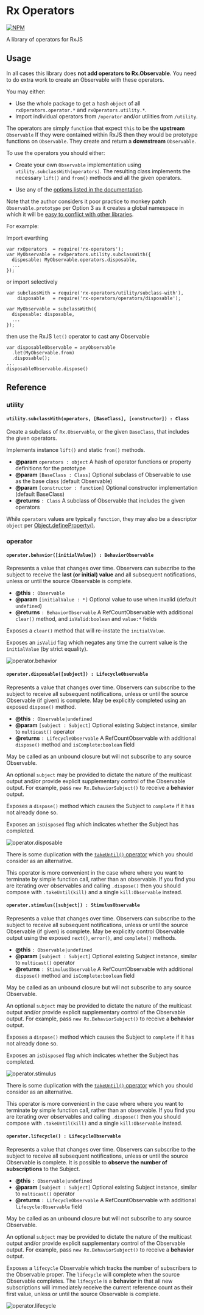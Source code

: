 # Rx Operators

[![NPM](https://nodei.co/npm/rx-operators.png)](http://github.com/bholloway/rx-operators)

A library of operators for RxJS

## Usage

In all cases this library does **not add operators to Rx.Observable**. You need to do extra work to create an Observable with these operators.

You may either:
 * Use the whole package to get a hash `object` of all `rxOperators.operator.*` and `rxOperators.utility.*`.
 * Import individual operators from `/operator` and/or utilities from `/utility`.

The operators are simply `function` that expect `this` to be the **upstream** `Observable` If they were contained within RxJS then they would be prototype functions on `Observable`. They create and return a **downstream** `Observable`.

To use the operators you should either:

 * Create your own `Observable` implementation using `utility.subclassWith(operators)`.  The resulting class implements the necessary `lift()` and `from()` methods and all the given operators.

 * Use any of the [options listed in the documentation](https://github.com/ReactiveX/RxJS/blob/master/doc/operator-creation.md#adding-the-operator-to-observable).

Note that the author considers it poor practice to monkey patch `Observable.prototype` per Option 3 as it creates a global namespace in which it will be [easy to conflict with other libraries](https://github.com/ReactiveX/RxJS/issues/1207#issue-127133307).

For example:

Import everthing
```
var rxOperators  = require('rx-operators');
var MyObservable = rxOperators.utility.subclassWith({
  disposable: MyObservable.operators.disposable,
  ...
});
```

or import selectively
```
var subclassWith = require('rx-operators/utility/subclass-with'),
    disposable   = require('rx-operators/operators/disposable');
	
var MyObservable = subclassWith({
  disposable: disposable,
  ...
});
```

then use the RxJS `let()` operator to cast any Observable
```
var disposableObservable = anyObservable
  .let(MyObservable.from)
  .disposable();
...
disposableObservable.dispose()
```

## Reference

### utility

#### `utility.subclassWith(operators, [BaseClass], [constructor]) : Class`

Create a subclass of `Rx.Observable`, or the given `BaseClass`, that includes the given operators.

Implements instance `lift()` and static `from()` methods.

* **@param** `operators : object` A hash of operator functions or property definitions for the prototype
* **@param** `[BaseClass : Class]` Optional subclass of Observable to use as the base class (default Observable)
* **@param** `[constructor : function]` Optional constructor implementation (default BaseClass)
* **@returns** `: Class` A subclass of Observable that includes the given operators

While `operators` values are typically `function`, they may also be a descriptor `object` per [Object.defineProperty()](https://developer.mozilla.org/en/docs/Web/JavaScript/Reference/Global_Objects/Object/defineProperty).

### operator

#### `operator.behavior([initialValue]) : BehaviorObservable`

Represents a value that changes over time. Observers can subscribe to the subject to receive the **last (or initial) value** and all subsequent notifications, unless or until the source Observable is complete.

* **@this** `: Observable`
* **@param** `[initialValue : *]` Optional value to use when invalid (default `undefined`)
* **@returns** `: BehaviorObservable` A RefCountObservable with additional `clear()` method, and `isValid:boolean` and `value:*` fields

Exposes a `clear()` method that will re-instate the `initialValue`.

Exposes an `isValid` flag which negates any time the current value is the `initialValue` (by strict equality).

![operator.behavior](operator/behavior.png)

#### `operator.disposable([subject]) : LifecycleObservable`

Represents a value that changes over time. Observers can subscribe to the subject to receive all subsequent notifications, unless or until the source Observable (if given) is complete. May be explicitly completed using an exposed `dispose()` method.

* **@this** `: Observable|undefined`
* **@param** `[subject : Subject]` Optional existing Subject instance, similar to `multicast()` operator
* **@returns** `: LifecycleObservable` A RefCountObservable with additional `dispose()` method and `isComplete:boolean` field

May be called as an unbound closure but will not subscribe to any source Observable.

An optional `subject` may be provided to dictate the nature of the multicast output and/or provide explicit supplementary control of the Observable output. For example, pass `new Rx.BehaviorSubject()` to receive a **behavior** output.

Exposes a `dispose()` method which causes the Subject to `complete` if it has not already done so.

Exposes an `isDisposed` flag which indicates whether the Subject has completed.

![operator.disposable](operator/disposable.png)

There is some duplication with the [`takeUntil()` operator](http://reactivex.io/documentation/operators/takeuntil.html) which you should consider as an alternative.

This operator is more convenient in the case where where you want to terminate by simple function call, rather than an observable. If you find you are iterating over observables and calling `.dispose()` then you should compose with `.takeUntil(kill)` and a single `kill:Observable` instead.

#### `operator.stimulus([subject]) : StimulusObservable`

Represents a value that changes over time. Observers can subscribe to the subject to receive all subsequent notifications, unless or until the source Observable (if given) is complete. May be explicitly control Observable output using the exposed `next()`, `error()`, and `complete()` methods.

* **@this** `: Observable|undefined`
* **@param** `[subject : Subject]` Optional existing Subject instance, similar to `multicast()` operator
* **@returns** `: StimulusObservable` A RefCountObservable with additional `dispose()` method and `isComplete:boolean` field

May be called as an unbound closure but will not subscribe to any source Observable.

An optional `subject` may be provided to dictate the nature of the multicast output and/or provide explicit supplementary control of the Observable output. For example, pass `new Rx.BehaviorSubject()` to receive a  **behavior** output.

Exposes a `dispose()` method which causes the Subject to `complete` if it has not already done so.

Exposes an `isDisposed` flag which indicates whether the Subject has completed.

![operator.stimulus](operator/stimulus.png)

There is some duplication with the [`takeUntil()` operator](http://reactivex.io/documentation/operators/takeuntil.html) which you should consider as an alternative.

This operator is more convenient in the case where where you want to terminate by simple function call, rather than an observable. If you find you are iterating over observables and calling `.dispose()` then you should compose with `.takeUntil(kill)` and a single `kill:Observable` instead.

#### `operator.lifecycle() : LifecycleObservable`

Represents a value that changes over time. Observers can subscribe to the subject to receive all subsequent notifications, unless or until the source Observable is complete. It is possible to **observe the number of subscriptions** to the Subject.

* **@this** `: Observable|undefined`
* **@param** `[subject : Subject]` Optional existing Subject instance, similar to `multicast()` operator
* **@returns** `: LifecycleObservable` A RefCountObservable with additional `lifecycle:Observable` field

May be called as an unbound closure but will not subscribe to any source Observable.

An optional `subject` may be provided to dictate the nature of the multicast output and/or provide explicit supplementary control of the Observable output. For example, pass `new Rx.BehaviorSubject()` to receive a **behavior** output.

Exposes a `lifecycle` Observable which tracks the number of subscribers to the Observable proper. The `lifecycle` will complete when the source Observable completes. The `lifecycle` is a **behavior** in that all new subscriptions will immediately receive the current reference count as their first value, unless or until the source Observable is complete.

![operator.lifecycle](operator/lifecycle.png)